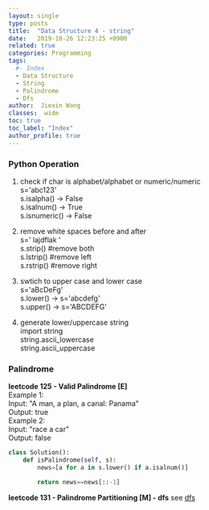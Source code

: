 ```yaml
---
layout: single
type: posts
title:  "Data Structure 4 - string"
date:   2019-10-26 12:23:25 +0900
related: true
categories: Programming
tags:
  #- Index
  - Data Structure
  - String
  - Palindrome
  - Dfs
author:  Jiexin Wang
classes:  wide
toc: true
toc_label: "Index"
author_profile: true
---
```


### Python Operation

1. check if char is alphabet/alphabet or numeric/numeric  
s='abc123'  
s.isalpha() -> False     
s.isalnum() -> True  
s.isnumeric() -> False  

2. remove white spaces before and after  
s='  lajdflak    '  
s.strip() #remove both  
s.lstrip() #remove left    
s.rstrip() #remove right   

3. swtich to upper case and lower case  
s='aBcDeFg'  
s.lower() -> s='abcdefg'  
s.upper() -> s='ABCDEFG'  

4. generate lower/uppercase string  
import string  
string.ascii_lowercase  
string.ascii_uppercase  

### Palindrome

**leetcode 125 - Valid Palindrome [E]**   
Example 1:  
Input: "A man, a plan, a canal: Panama"  
Output: true  
Example 2:  
Input: "race a car"  
Output: false  
```python
class Solution():
    def isPalindrome(self, s):
        news=[a for a in s.lower() if a.isalnum()]

        return news==news[::-1]
```   

**leetcode 131 - Palindrome Partitioning [M] - dfs** see [dfs]()
